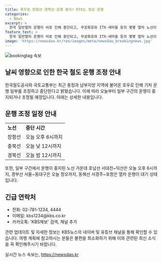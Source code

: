 ```yaml
---
title: 폭우로 장항선 경북선 운행 중지! KTX는 정상 운행
categories:
  - News
excerpt: >
  한국 일반열차 운행이 비로 인해 중단되고, 무궁화호와 ITX-새마을 등의 몇몇 열차 노선이 중지되거나 조정된다. 경북선은 오늘 밤 12시까지, 장항선은 오후 6시까지, 충북선은 낮 12시까지 운행을 중단한다. 일부 구간에서 운행이 중지된 노선도 있으며, 제보받는 방법과 KBS뉴스를 구독하는 방법이 안내되었다.
feature_text: >
  한국 일반열차 운행이 비로 인해 중단되고, 무궁화호와 ITX-새마을 등의 몇몇 열차 노선이 중지되거나 조정된다. 경북선은 오늘 밤 12시까지, 장항선은 오후 6시까지, 충북선은 낮 12시까지 운행을 중단한다. 일부 구간에서 운행이 중지된 노선도 있으며, 제보받는 방법과 KBS뉴스를 구독하는 방법이 안내되었다.
image: 'https://newsdao.kr/res/images/meta/newsdao_breakingnews.jpg'
---
```


<p><img src="https://newsdao.kr/res/images/meta/newsdao_breakingnews.jpg" alt="bookingtag 속보" /></p>

<h2>날씨 영향으로 인한 한국 철도 운행 조정 안내</h2>

<p data-ke-size="size16">한국철도공사와 국토교통부는 최근 충청과 남부지방 지역에 불어온 호우로 인해 기차 운행 일부를 조정하고 중단한다고 밝혔습니다. 이에 따라 오늘부터 일부 구간의 운행이 중지되거나 조정될 예정입니다. 아래는 상세한 내용입니다.</p>

<h2 data-ke-size="size26">운행 조정 일정 안내</h2>

<table>
  <tr>
    <td><b>노선</b></td>
    <td><b>중단 시간</b></td>
  </tr>
  <tr>
    <td>장항선</td>
    <td>오늘 오후 6시까지</td>
  </tr>
  <tr>
    <td>충북선</td>
    <td>오늘 낮 12시까지</td>
  </tr>
  <tr>
    <td>경북선</td>
    <td>오늘 밤 12시까지</td>
  </tr>
</table>

<p data-ke-size="size16">또한, 일부 구간에서 운행이 중지된 노선 가운데 호남선 서대전~익산은 오늘 오후 6시까지, 경부선 서울~동대구은 오늘 정오까지, 동해선 서경주~포항은 열차 운행이 대기 상태입니다.</p>

<h2 data-ke-size="size26">긴급 연락처</h2>

<ul>
  <li>전화: 02-781-1234, 4444</li>
  <li>이메일: kbs1234@kbs.co.kr</li>
  <li>카카오톡: 'KBS제보' 검색, 채널 추가</li>
</ul>

<p data-ke-size="size16">관련 업데이트 및 자세한 정보는 KBS뉴스의 네이버 및 유튜브 채널을 통해 확인할 수 있습니다. 여행 계획에 참고하시는 분들은 불편을 최소화하기 위해 이와 관련된 최신 소식을 꼭 확인해주시기 바랍니다.</p>
실시간 뉴스 속보는, <a href="https://newsdao.kr" rel="dofollow">https://newsdao.kr</a>


